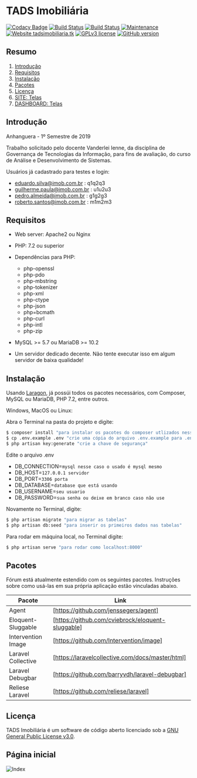 # TADS Imobiliária

[![Codacy Badge](https://api.codacy.com/project/badge/Grade/176aebc348a2493791c56a8ec1c84146)](https://www.codacy.com/app/monil/imobiliaria?utm_source=github.com&amp;utm_medium=referral&amp;utm_content=monill/imobiliaria&amp;utm_campaign=Badge_Grade)
[![Build Status](https://travis-ci.org/joemccann/dillinger.svg?branch=master)]()
[![Build Status](https://poser.pugx.org/laravel/framework/v/stable.svg)]()
[![Maintenance](https://img.shields.io/badge/Maintained%3F-yes-green.svg)]()
[![Website tadsimobiliaria.tk](https://img.shields.io/website-up-down-green-red/http/shields.io.svg)](http://tadsimobiliaria.tk/)
[![GPLv3 license](https://img.shields.io/badge/License-GPLv3-blue.svg)](https://github.com/joaorik/imobiliaria/blob/master/LICENSE)
[![GitHub version](https://badge.fury.io/gh/Naereen%2FStrapDown.js.svg)]()

## Resumo

1. [Introdução](#introdução)
2. [Requisitos](#requisitos)
3. [Instalação](#instalação)
4. [Pacotes](#pacotes)
6. [Licença](#licença)
7. [SITE: Telas](https://github.com/joaorik/imobiliaria/blob/master/telas/SITE.md)
7. [DASHBOARD: Telas](https://github.com/joaorik/imobiliaria/blob/master/telas/DASHBOARD.md)

## Introdução

Anhanguera - 1º Semestre de 2019

Trabalho solicitado pelo docente Vanderlei Ienne, da disciplina de Governança de Tecnologias da Informação, para fins de avaliação, do curso de Análise e Desenvolvimento de Sistemas.

Usuários já cadastrado para testes e login:
 - eduardo.silva@imob.com.br : q1q2q3
 - guilherme.paula@imob.com.br : u1u2u3
 - pedro.almeida@imob.com.br : g1g2g3
 - roberto.santos@imob.com.br : m1m2m3

## Requisitos
- Web server: Apache2 ou Nginx
- PHP: 7.2 ou superior
- Dependências para PHP:
  - php-openssl
  - php-pdo
  - php-mbstring
  - php-tokenizer
  - php-xml
  - php-ctype
  - php-json
  - php=bcmath
  - php-curl
  - php-intl
  - php-zip

- MySQL >= 5.7 ou MariaDB >= 10.2
- Um servidor dedicado decente. Não tente executar isso em algum servidor de baixa qualidade!

## Instalação

Usando [Laragon](https://laragon.org/download/), já possúi todos os pacotes necessários, com Composer, MySQL ou MariaDB, PHP 7.2, entre outros.

Windows, MacOS ou Linux:

Abra o Terminal na pasta do projeto e digite:
```sh
$ composer install "para instalar os pacotes do composer utlizados nesse projeto"
$ cp .env.example .env "crie uma cópia do arquivo .env.example para .env"
$ php artisan key:generate "crie a chave de segurança"
```

Edite o arquivo .env
- DB_CONNECTION=`mysql nesse caso o usado é mysql mesmo`
- DB_HOST=`127.0.0.1 servidor`
- DB_PORT=`3306 porta`
- DB_DATABASE=`database que está usando`
- DB_USERNAME=`seu usuario`
- DB_PASSWORD=`sua senha ou deixe em branco caso não use`

Novamente no Terminal, digite:
```sh
$ php artisan migrate "para migrar as tabelas"
$ php artisan db:seed "para inserir os primeiros dados nas tabelas"
```

Para rodar em máquina local, no Terminal digite:
```sh
$ php artisan serve "para rodar como localhost:8000"
```

## Pacotes

Fórum está atualmente estendido com os seguintes pacotes. Instruções sobre como usá-las em sua própria aplicação estão vinculadas abaixo.

| Pacote | Link |
| ------ | ------ |
| Agent | [https://github.com/jenssegers/agent] |
| Eloquent-Sluggable | [https://github.com/cviebrock/eloquent-sluggable] |
| Intervention Image | [https://github.com/Intervention/image] |
| Laravel Collective | [https://laravelcollective.com/docs/master/html] |
| Laravel Debugbar | [https://github.com/barryvdh/laravel-debugbar] |
| Reliese Laravel | [https://github.com/reliese/laravel] |

## Licença

TADS Imobiliária é um software de código aberto licenciado sob a [GNU General Public License v3.0](https://github.com/joaorik/tracker/blob/master/LICENSE).

## Página inicial
![Index](../master/telas/site/home.png)
